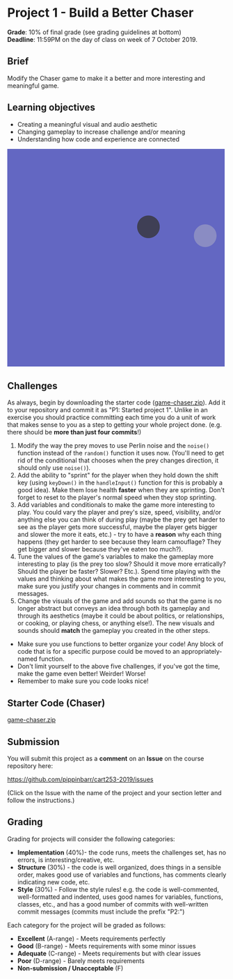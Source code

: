 # Project 1 - Build a Better Chaser

__Grade__: 10% of final grade (see grading guidelines at bottom)  
__Deadline__: 11:59PM on the day of class on week of 7 October 2019.

## Brief

Modify the Chaser game to make it a better and more interesting and meaningful game.

## Learning objectives

- Creating a meaningful visual and audio aesthetic
- Changing gameplay to increase challenge and/or meaning
- Understanding how code and experience are connected

![](images/project-1.png)

## Challenges

As always, begin by downloading the starter code ([game-chaser.zip](../games/game-chaser.zip)). Add it to your repository and commit it as "P1: Started project 1". Unlike in an exercise you should practice committing each time you do a unit of work that makes sense to you as a step to getting your whole project done. (e.g. there should be __more than just four commits__!)

1. Modify the way the prey moves to use Perlin noise and the `noise()` function instead of the `random()` function it uses now. (You'll need to get rid of the conditional that chooses when the prey changes direction, it should only use `noise()`).
2. Add the ability to "sprint" for the player when they hold down the shift key (using `keyDown()` in the `handleInput()` function for this is probably a good idea). Make them lose health __faster__ when they are sprinting. Don't forget to reset to the player's normal speed when they stop sprinting.
3. Add variables and conditionals to make the game more interesting to play. You could vary the player and prey's size, speed, visibility, and/or anything else you can think of during play (maybe the prey get harder to see as the player gets more successful, maybe the player gets bigger and slower the more it eats, etc.) - try to have a __reason__ why each thing happens (they get harder to see because they learn camouflage? They get bigger and slower because they've eaten too much?).
4. Tune the values of the game's variables to make the gameplay more interesting to play (is the prey too slow? Should it move more erratically? Should the player be faster? Slower? Etc.). Spend time playing with the values and thinking about what makes the game more interesting to you, make sure you justify your changes in comments and in commit messages.
5. Change the visuals of the game and add sounds so that the game is no longer abstract but conveys an idea through both its gameplay and through its aesthetics (maybe it could be about politics, or relationships, or cooking, or playing chess, or anything else!). The new visuals and sounds should __match__ the gameplay you created in the other steps.

- Make sure you use functions to better organize your code! Any block of code that is for a specific purpose could be moved to an appropriately-named function.
- Don't limit yourself to the above five challenges, if you've got the time, make the game even better! Weirder! Worse!
- Remember to make sure you code looks nice!

## Starter Code (Chaser)

[game-chaser.zip](../games/game-chaser.zip)

## Submission

You will submit this project as a __comment__ on an __Issue__ on the course repository here:

https://github.com/pippinbarr/cart253-2019/issues

(Click on the Issue with the name of the project and your section letter and follow the instructions.)


## Grading

Grading for projects will consider the following categories:

- __Implementation__ (40%)- the code runs, meets the challenges set, has no errors, is interesting/creative, etc.
- __Structure__ (30%) - the code is well organized, does things in a sensible order, makes good use of variables and functions, has comments clearly indicating new code, etc.
- __Style__ (30%) - Follow the style rules! e.g. the code is well-commented, well-formatted and indented, uses good names for variables, functions, classes, etc., and has a good number of commits with well-written commit messages (commits must include the prefix "P2:")

Each category for the project will be graded as follows:

- __Excellent__ (A-range) - Meets requirements perfectly
- __Good__ (B-range) - Meets requirements with some minor issues
- __Adequate__ (C-range) - Meets requirements but with clear issues
- __Poor__ (D-range) - Barely meets requirements
- __Non-submission / Unacceptable__ (F)

